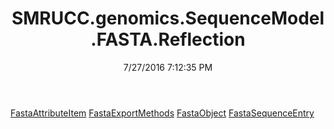 ﻿---
title: SMRUCC.genomics.SequenceModel.FASTA.Reflection
date: 7/27/2016 7:12:35 PM
---

[FastaAttributeItem](T-SMRUCC.genomics.SequenceModel.FASTA.Reflection.FastaAttributeItem.html)
[FastaExportMethods](T-SMRUCC.genomics.SequenceModel.FASTA.Reflection.FastaExportMethods.html)
[FastaObject](T-SMRUCC.genomics.SequenceModel.FASTA.Reflection.FastaObject.html)
[FastaSequenceEntry](T-SMRUCC.genomics.SequenceModel.FASTA.Reflection.FastaSequenceEntry.html)

